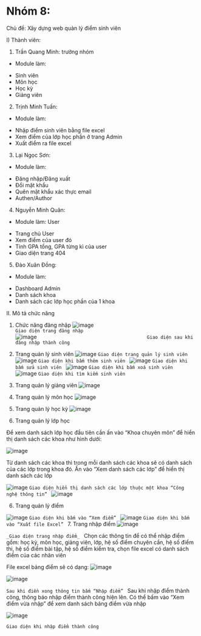 # Nhóm 8:
Chủ đề: Xây dựng web quản lý điểm sinh viên

I) Thành viên:
1) Trần Quang Minh: trưởng nhóm
- Module làm: 
+ Sinh viên
+ Môn học
+ Học kỳ
+ Giảng viên

2) Trịnh Minh Tuấn: 
- Module làm:
+ Nhập điểm sinh viên bằng file excel
+ Xem điểm của lớp học phần ở trang Admin
+ Xuất điểm ra file excel

3) Lại Ngọc Sơn: 
- Module làm:
+ Đăng nhập/Đăng xuất
+ Đổi mật khẩu
+ Quên mật khẩu xác thực email
+ Authen/Author

4) Nguyễn Minh Quân:
- Module làm: User
+ Trang chủ User
+ Xem điểm của user đó
+ Tính GPA tổng, GPA từng kì của user
+ Giao diện trang 404

5) Đào Xuân Đồng:
- Module làm:
+ Dashboard Admin
+ Danh sách khoa
+ Danh sách các lớp học phần của 1 khoa

II. Mô tả chức năng
1. Chức năng đăng nhập
![image](https://github.com/looongtom/manage-students-grades/assets/94033356/82e403e7-e531-4675-bd55-7a85a33a7081)
`                                                 Giao diện trang đăng nhập
`   
![image](https://github.com/looongtom/manage-students-grades/assets/94033356/65c8eff0-8f9d-4506-87ed-76c7bf56f05a)
`                                         Giao diện sau khi đăng nhập thành công
`                                         
3. Trang quản lý sinh viên
![image](https://github.com/looongtom/manage-students-grades/assets/94033356/a69a4744-82b6-4722-825e-c8185c5a19de)
`Giao diện trang quản lý sinh viên
`
   ![image](https://github.com/looongtom/manage-students-grades/assets/94033356/6cdb61ac-1df5-45cb-b8c2-fbe9be661b1f)
`Giao diện khi bấm thêm sinh viên
`
![image](https://github.com/looongtom/manage-students-grades/assets/94033356/d2682cc5-2588-48de-93cd-893f2ffc99ce)
`Giao diện khi bấm sửa sinh viên
`
![image](https://github.com/looongtom/manage-students-grades/assets/94033356/7c91ed28-57ac-469f-8a47-a592d3b0113e)
`Giao diện khi bấm xoá sinh viên
`
![image](https://github.com/looongtom/manage-students-grades/assets/94033356/bebdee79-1d1a-45e2-81e8-2ecc0888f284)
`Giao diện khi tìm kiếm sinh viên
`
5. Trang quản lý giảng viên
![image](https://github.com/looongtom/manage-students-grades/assets/94033356/bac368fa-3b87-461d-937d-2ce05b657426)

7. Trang quản lý môn học
![image](https://github.com/looongtom/manage-students-grades/assets/94033356/28b0974e-3de2-471d-b514-27ff10a1b5f2)

9. Trang quản lý học kỳ
![image](https://github.com/looongtom/manage-students-grades/assets/94033356/e1156659-9d34-4bca-8616-937a6d3aa6fd)

10. Trang quản lý lớp học

Để xem danh sách lớp học đầu tiên cần ấn vào “Khoa chuyên môn” để hiển thị danh sách các khoa như hình dưới:

![image](https://github.com/looongtom/manage-students-grades/assets/94033356/07adb58a-ae9c-4d1b-a625-aec989204604)

Từ danh sách các khoa thì trong mỗi danh sách các khoa sẽ có danh sách của các lớp trong khoa đó. Ấn vào “Xem danh sách các lớp” để hiển thị danh sách các lớp

![image](https://github.com/looongtom/manage-students-grades/assets/94033356/3bd14e35-80a9-4662-973e-cbb2373db8f7)
`Giao diện hiển thị danh sách các lớp thuộc một khoa “Công nghệ thông tin”
`
![image](https://github.com/looongtom/manage-students-grades/assets/94033356/7923ab3a-7277-44de-8a38-f592ae0c467c)

6. Trang quản lý điểm

![image](https://github.com/looongtom/manage-students-grades/assets/94033356/8afe2edb-c985-4827-924c-b77028e342f4)
`Giao diện khi bấm vào “Xem điểm”
`
![image](https://github.com/looongtom/manage-students-grades/assets/94033356/c09b1dca-47ef-4009-b7b6-8e9a7f279fa2)
`Giao diện khi bấm vào “Xuất file Excel”
`
7. Trang nhập điểm
![image](https://github.com/looongtom/manage-students-grades/assets/94033356/3ee23247-cd3e-49c6-aa54-92fa6cd2c4e1)

`_Giao diện trang nhập điểm_
`
Chọn các thông tin để có thể nhập điểm gồm: học kỳ, môn học, giảng viên, lớp, hệ số điểm chuyên cần, hệ số điểm thi, hệ số điểm bài tập, hệ số điểm kiểm tra, chọn file excel có danh sách điểm của các nhân viên

File excel bảng điểm sẽ có dạng:
![image](https://github.com/looongtom/manage-students-grades/assets/94033356/b75d86c9-8996-4c8d-acfa-74687855bbd7)

![image](https://github.com/looongtom/manage-students-grades/assets/94033356/5ba258bd-9a4a-4e4a-a6f6-6a9f9bfa44cb)

`Sau khi điền xong thông tin bấm “Nhập điểm”
`
Sau khi nhập điểm thành công, thông báo nhập điểm thành công hiện lên. Có thể bấm vào “Xem điểm vừa nhập” để xem danh sách bảng điểm vừa nhập

![image](https://github.com/looongtom/manage-students-grades/assets/94033356/1244bb55-311d-44e2-9710-4819485b8c3a)

`Giao diện khi nhập điểm thành công`

